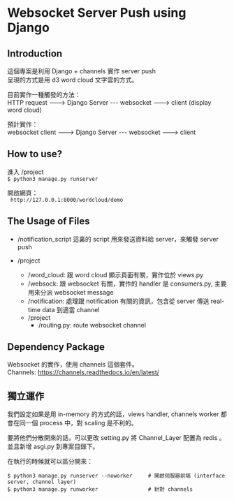 # Websocket Server Push using Django

## Introduction
這個專案是利用 Django + channels 實作 server push</br>
呈現的方式是用 d3 word cloud 文字雲的方式。

目前實作一種觸發的方法：</br>
HTTP request ---> Django Server --- websocket ---> client (display word cloud)

預計實作：</br>
websocket client ---> Django Server --- websocket ---> client


## How to use?
進入 /project</br>
` $ python3 manage.py runserver `

開啟網頁：</br>
` http://127.0.0.1:8000/wordcloud/demo`


## The Usage of Files
* /notification_script
這裏的 script 用來發送資料給 server，來觸發 server push

* /project
	* /word_cloud: 跟 word cloud 顯示頁面有關，實作位於 views.py
	* /websock: 跟 websocket 有關，實作的 handler 是 consumers.py, 主要用來分派 websocket message
	* /notification: 處理跟 notification 有關的資訊，包含從 server 傳送 real-time data 到適當 channel
	* /project
		* /routing.py: route websocket channel


## Dependency Package
Websocket 的實作，使用 channels 這個套件。</br>
Channels: https://channels.readthedocs.io/en/latest/

## 獨立運作
我們設定如果是用 in-memory 的方式的話，views handler, channels worker 都會在同一個 process 中，對 scaling 是不利的。</br>

要將他們分散開來的話，可以更改 setting.py 將 Channel_Layer 配置為 redis 。並且新增 asgi.py 到專案目錄下。

在執行的時候就可以區分開來：
``` 
$ python3 manage.py runserver --noworker     # 開啟伺服器前端 (interface server, channel layer)
$ python3 manage.py runworker                # 針對 channels
```

